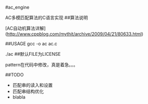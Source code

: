 #ac_engine

 AC多模匹配算法的C语言实现
##算法说明

[AC自动机算法详解] (http://www.cppblog.com/mythit/archive/2009/04/21/80633.html)

##USAGE
gcc -o ac ac.c

./ac <FILE>    ##默认FILE为LICENSE

pattern在代码中修改，真是着急。。。


##TODO
* 匹配串的读入和设置
* 匹配串结构优化
* blabla
